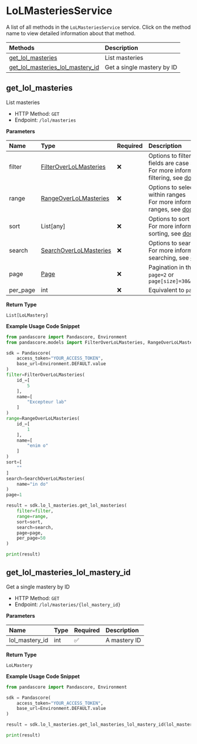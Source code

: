 # LoLMasteriesService

A list of all methods in the `LoLMasteriesService` service. Click on the method name to view detailed information about that method.

| Methods                                                               | Description                |
| :-------------------------------------------------------------------- | :------------------------- |
| [get_lol_masteries](#get_lol_masteries)                               | List masteries             |
| [get_lol_masteries_lol_mastery_id](#get_lol_masteries_lol_mastery_id) | Get a single mastery by ID |

## get_lol_masteries

List masteries

- HTTP Method: `GET`
- Endpoint: `/lol/masteries`

**Parameters**

| Name     | Type                                                          | Required | Description                                                                                                                                         |
| :------- | :------------------------------------------------------------ | :------- | :-------------------------------------------------------------------------------------------------------------------------------------------------- |
| filter   | [FilterOverLoLMasteries](../models/FilterOverLoLMasteries.md) | ❌       | Options to filter results. String fields are case sensitive <br/>For more information on filtering, see [docs](/docs/filtering-and-sorting#filter). |
| range    | [RangeOverLoLMasteries](../models/RangeOverLoLMasteries.md)   | ❌       | Options to select results within ranges <br/>For more information on ranges, see [docs](/docs/filtering-and-sorting#range).                         |
| sort     | List[any]                                                     | ❌       | Options to sort results <br/>For more information on sorting, see [docs](/docs/filtering-and-sorting#sort).                                         |
| search   | [SearchOverLoLMasteries](../models/SearchOverLoLMasteries.md) | ❌       | Options to search results <br/>For more information on searching, see [docs](/docs/filtering-and-sorting#search).                                   |
| page     | [Page](../models/Page.md)                                     | ❌       | Pagination in the form of `page=2` or `page[size]=30&page[number]=2`                                                                                |
| per_page | int                                                           | ❌       | Equivalent to `page[size]`                                                                                                                          |

**Return Type**

`List[LoLMastery]`

**Example Usage Code Snippet**

```python
from pandascore import Pandascore, Environment
from pandascore.models import FilterOverLoLMasteries, RangeOverLoLMasteries, SearchOverLoLMasteries

sdk = Pandascore(
    access_token="YOUR_ACCESS_TOKEN",
    base_url=Environment.DEFAULT.value
)
filter=FilterOverLoLMasteries(
    id_=[
        5
    ],
    name=[
        "Excepteur lab"
    ]
)
range=RangeOverLoLMasteries(
    id_=[
        1
    ],
    name=[
        "enim o"
    ]
)
sort=[
    ""
]
search=SearchOverLoLMasteries(
    name="in do"
)
page=1

result = sdk.lo_l_masteries.get_lol_masteries(
    filter=filter,
    range=range,
    sort=sort,
    search=search,
    page=page,
    per_page=50
)

print(result)
```

## get_lol_masteries_lol_mastery_id

Get a single mastery by ID

- HTTP Method: `GET`
- Endpoint: `/lol/masteries/{lol_mastery_id}`

**Parameters**

| Name           | Type | Required | Description  |
| :------------- | :--- | :------- | :----------- |
| lol_mastery_id | int  | ✅       | A mastery ID |

**Return Type**

`LoLMastery`

**Example Usage Code Snippet**

```python
from pandascore import Pandascore, Environment

sdk = Pandascore(
    access_token="YOUR_ACCESS_TOKEN",
    base_url=Environment.DEFAULT.value
)

result = sdk.lo_l_masteries.get_lol_masteries_lol_mastery_id(lol_mastery_id=10)

print(result)
```
